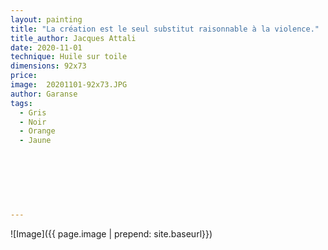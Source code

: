 ```yaml
---
layout: painting
title: "La création est le seul substitut raisonnable à la violence."                     
title_author: Jacques Attali                                            
date: 2020-11-01
technique: Huile sur toile 
dimensions: 92x73
price: 
image:  20201101-92x73.JPG
author: Garanse
tags:
  - Gris
  - Noir
  - Orange
  - Jaune
  
  
  
  
  
  
  
---
```

![Image]({{ page.image | prepend: site.baseurl}})

